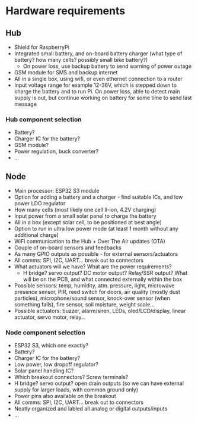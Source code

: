 # Hardware requirements

## Hub
 - Shield for RaspberryPi
 - Integrated small battery, and on-board battery charger (what type of battery? how many cells? possibly small bike battery?)
   - On power loss, use backup battery to send warning of power outage
 - GSM module for SMS and backup internet
 - All in a single box, using wifi, or even ethernet connection to a router
 - Input voltage range for example 12-36V, which is stepped down to charge the battery and to run Pi. On power loss, able to detect
   main supply is out, but continue working on battery for some time to send last message

### Hub component selection
 - Battery?
 - Charger IC for the battery?
 - GSM module?
 - Power regulation, buck converter?
 - ...

## Node
 - Main processor: ESP32 S3 module
 - Option for adding a battery and a charger - find suitable ICs, and low power LDO regulator
 - How many cells (most likely one cell li-ion, 4.2V charging)
 - Input power from a small solar panel to charge the battery
 - All in a box (except solar cell, to be positioned at best angle)
 - Option to run in ultra low power mode (at least 1 month without any additional charge)
 - WiFi communication to the Hub + Over The Air updates (OTA)
 - Couple of on-board sensors and feedbacks
 - As many GPIO outputs as possible - for external sensors/actuators
 - All comms: SPI, I2C, UART... break out to connectors
 - What actuators will we have? What are the power requirements?
   - H bridge? servo output? DC motor output? Relay/SSR output? What will be on the PCB, and what connected externally within the box
 - Possible sensors: temp, humidity, atm. pressure, light, microwave presence sensor, PIR,
   reed switch for doors, air quality (mostly dust particles), microphone/sound sensor,
   knock-over sensor (when something falls), fire sensor, soil moisture, weight scale...
 - Possible actuators: buzzer, alarm/siren, LEDs, oled/LCD/display, linear actuator, servo motor, relay...

### Node component selection
 - ESP32 S3, which one exactly?
 - Battery?
 - Charger IC for the battery?
 - Low power, low dropoff regulator?
 - Solar panel handling IC?
 - Which breakout connectors? Screw terminals?
 - H bridge? servo output? open drain outputs (so we can have external supply for larger loads, with common ground only)
 - Power pins also available on the breakout
 - All comms: SPI, I2C, UART... break out to connectors
 - Neatly organized and labled all analog or digital outputs/inputs 
 - ...



